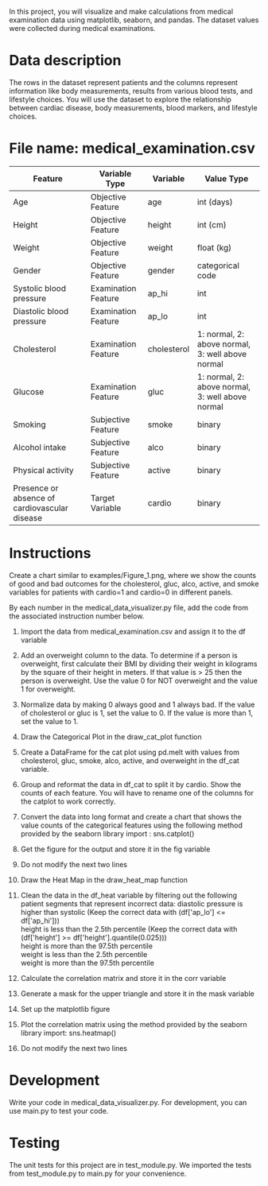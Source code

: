 In this project, you will visualize and make calculations from medical examination data using matplotlib, seaborn, and pandas. The dataset values were collected during medical examinations.

# Data description

The rows in the dataset represent patients and the columns represent information like body measurements, results from various blood tests, and lifestyle choices. You will use the dataset to explore the relationship between cardiac disease, body measurements, blood markers, and lifestyle choices.

# File name: medical_examination.csv

| Feature | Variable Type | Variable | Value Type |
| --- | --- | --- | --- |
| Age | Objective Feature | age | int (days) |
| Height | Objective Feature | height | int (cm) |
| Weight | Objective Feature | weight | float (kg) |
| Gender | Objective Feature | gender | categorical code |
| Systolic blood pressure | Examination Feature | ap_hi | int |
| Diastolic blood pressure | Examination Feature | ap_lo | int |
| Cholesterol | Examination Feature | cholesterol | 1: normal, 2: above normal, 3: well above normal |
| Glucose | Examination Feature | gluc | 1: normal, 2: above normal, 3: well above normal |
| Smoking | Subjective Feature | smoke | binary |
| Alcohol intake | Subjective Feature | alco | binary |
| Physical activity | Subjective Feature | active | binary |
| Presence or absence of cardiovascular disease | Target Variable | cardio | binary |

# Instructions

Create a chart similar to examples/Figure_1.png, where we show the counts of good and bad outcomes for the cholesterol, gluc, alco, active, and smoke variables for patients with cardio=1 and cardio=0 in different panels.

By each number in the medical_data_visualizer.py file, add the code from the associated instruction number below.

1. Import the data from medical_examination.csv and assign it to the df variable

2. Add an overweight column to the data. To determine if a person is overweight, first calculate their BMI by dividing their weight in kilograms by the square of their height in meters. If that value is > 25 then the person is overweight. Use the value 0 for NOT overweight and the value 1 for overweight.

3. Normalize data by making 0 always good and 1 always bad. If the value of cholesterol or gluc is 1, set the value to 0. If the value is more than 1, set the value to 1.

4. Draw the Categorical Plot in the draw_cat_plot function

5. Create a DataFrame for the cat plot using pd.melt with values from cholesterol, gluc, smoke, alco, active, and overweight in the df_cat variable.

6. Group and reformat the data in df_cat to split it by cardio. Show the counts of each feature. You will have to rename one of the columns for the catplot to work correctly.

7. Convert the data into long format and create a chart that shows the value counts of the categorical features using the following method provided by the seaborn library import : sns.catplot()

8. Get the figure for the output and store it in the fig variable

9. Do not modify the next two lines

10. Draw the Heat Map in the draw_heat_map function

11. Clean the data in the df_heat variable by filtering out the following patient segments that represent incorrect data:
diastolic pressure is higher than systolic (Keep the correct data with (df['ap_lo'] <= df['ap_hi']))<br /> 
height is less than the 2.5th percentile (Keep the correct data with (df['height'] >= df['height'].quantile(0.025)))<br /> 
height is more than the 97.5th percentile<br /> 
weight is less than the 2.5th percentile<br /> 
weight is more than the 97.5th percentile

13. Calculate the correlation matrix and store it in the corr variable

14. Generate a mask for the upper triangle and store it in the mask variable

15. Set up the matplotlib figure

16. Plot the correlation matrix using the method provided by the seaborn library import: sns.heatmap()

17. Do not modify the next two lines

# Development

Write your code in medical_data_visualizer.py. For development, you can use main.py to test your code.

# Testing

The unit tests for this project are in test_module.py. We imported the tests from test_module.py to main.py for your convenience.
